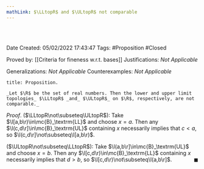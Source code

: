 ```yaml
---
mathLink: $\LLtopR$ and $\ULtopR$ not comparable
---
```


<br />
<br />

Date Created: 05/02/2022 17:43:47
Tags: #Proposition #Closed 

Proved by: [[Criteria for fineness w.r.t. bases]]
Justifications: _Not Applicable_

Generalizations: _Not Applicable_
Counterexamples: _Not Applicable_

``` ad-Proposition
title: Proposition.

_Let $\R$ be the set of real numbers. Then the lower and upper limit topologies_ $\LLtopR$ _and_ $\ULtopR$_ on $\R$, respectively, are not comparable._

```

_Proof_. ($\LLtopR\not\subseteq\ULtopR$): Take $\l[a,b\r)\in\mc{B}_\textrm{LL}$ and choose $x=a$. Then any $\l(c,d\r]\in\mc{B}_\textrm{UL}$ containing $x$ necessarily implies that $c<a$, so $\l(c,d\r]\not\subseteq\l[a,b\r)$.

($\ULtopR\not\subseteq\LLtopR$): Take $\l(a,b\r]\in\mc{B}_\textrm{UL}$ and choose $x=b$. Then any $\l[c,d\r)\in\mc{B}_\textrm{LL}$ containing $x$ necessarily implies that $d>b$, so $\l[c,d\r)\not\subseteq\l(a,b\r]$.<span style="float:right;">$\blacksquare$</span>

